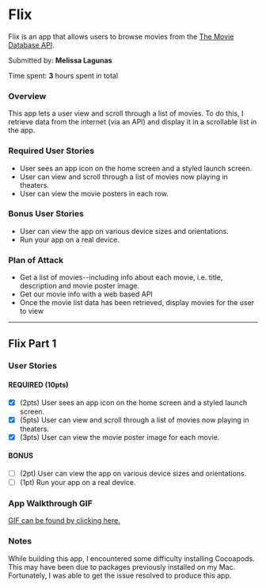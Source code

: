 # Flix

Flix is an app that allows users to browse movies from the [The Movie Database API](http://docs.themoviedb.apiary.io/#).

Submitted by: **Melissa Lagunas**

Time spent: **3** hours spent in total

### Overview
This app lets a user view and scroll through a list of movies. To do this, I retrieve data from the internet (via an API) and display it in a scrollable list in the app.


### Required User Stories

- User sees an app icon on the home screen and a styled launch screen.
- User can view and scroll through a list of movies now playing in theaters.
- User can view the movie posters in each row.

### Bonus User Stories

- User can view the app on various device sizes and orientations.
- Run your app on a real device.

### Plan of Attack

- Get a list of movies--including info about each movie, i.e. title, description and movie poster image.
- Get our movie info with a web based API
- Once the movie list data has been retrieved, display movies for the user to view

---

## Flix Part 1

### User Stories

#### REQUIRED (10pts)
- [x] (2pts) User sees an app icon on the home screen and a styled launch screen.
- [x] (5pts) User can view and scroll through a list of movies now playing in theaters.
- [x] (3pts) User can view the movie poster image for each movie.

#### BONUS
- [ ] (2pt) User can view the app on various device sizes and orientations.
- [ ] (1pt) Run your app on a real device.

### App Walkthrough GIF

[GIF can be found by clicking here.](https://imgur.com/a/dldhs7v)


### Notes
While building this app, I encountered some difficulty installing Cocoapods. This may have been due to packages previously installed on my Mac. Fortunately, I was able to get the issue resolved to produce this app.
